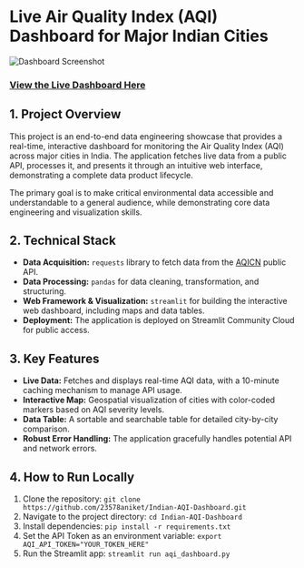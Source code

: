 # Live Air Quality Index (AQI) Dashboard for Major Indian Cities

![Dashboard Screenshot](URL_TO_YOUR_SCREENSHOT_HERE)  <!-- You will add this URL in the final step -->

### [View the Live Dashboard Here](URL_TO_YOUR_LIVE_APP_HERE) <!-- You will add this URL in the final step -->

## 1. Project Overview

This project is an end-to-end data engineering showcase that provides a real-time, interactive dashboard for monitoring the Air Quality Index (AQI) across major cities in India. The application fetches live data from a public API, processes it, and presents it through an intuitive web interface, demonstrating a complete data product lifecycle.

The primary goal is to make critical environmental data accessible and understandable to a general audience, while demonstrating core data engineering and visualization skills.

## 2. Technical Stack

* **Data Acquisition:** `requests` library to fetch data from the [AQICN](https://aqicn.org/api/) public API.
* **Data Processing:** `pandas` for data cleaning, transformation, and structuring.
* **Web Framework & Visualization:** `streamlit` for building the interactive web dashboard, including maps and data tables.
* **Deployment:** The application is deployed on Streamlit Community Cloud for public access.

## 3. Key Features

* **Live Data:** Fetches and displays real-time AQI data, with a 10-minute caching mechanism to manage API usage.
* **Interactive Map:** Geospatial visualization of cities with color-coded markers based on AQI severity levels.
* **Data Table:** A sortable and searchable table for detailed city-by-city comparison.
* **Robust Error Handling:** The application gracefully handles potential API and network errors.

## 4. How to Run Locally

1.  Clone the repository: `git clone https://github.com/23578aniket/Indian-AQI-Dashboard.git` <!-- **CHANGE your username here** -->
2.  Navigate to the project directory: `cd Indian-AQI-Dashboard`
3.  Install dependencies: `pip install -r requirements.txt`
4.  Set the API Token as an environment variable: `export AQI_API_TOKEN="YOUR_TOKEN_HERE"`
5.  Run the Streamlit app: `streamlit run aqi_dashboard.py`